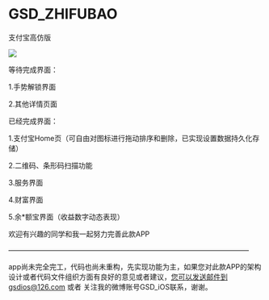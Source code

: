 # GSD_ZHIFUBAO
支付宝高仿版

![](http://cdn.cocimg.com/bbs/attachment/Fid_19/19_441660_27f509e864e8624.gif)

等待完成界面：

1.手势解锁界面

2.其他详情页面

已经完成界面：

1.支付宝Home页（可自由对图标进行拖动排序和删除，已实现设置数据持久化存储）

2.二维码、条形码扫描功能

3.服务界面

4.财富界面

5.余*额宝界面（收益数字动态表现）



欢迎有兴趣的同学和我一起努力完善此款APP


——————————————————————————————————

app尚未完全完工，代码也尚未重构，先实现功能为主，如果您对此款APP的架构设计或者代码文件组织方面有良好的意见或者建议，您可以发送邮件到gsdios@126.com 或者 关注我的微博账号GSD_iOS联系，谢谢。 
